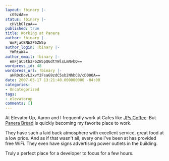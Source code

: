 ```yaml
---
layout: !binary |-
  cG9zdA==
status: !binary |-
  cHVibGlzaA==
published: true
title: Working at Panera
author: !binary |-
  WmFjaCBNb2F6ZW5p
author_login: !binary |-
  YWRtaW4=
author_email: !binary |-
  emFjaC5tb2F6ZW5pQGdtYWlsLmNvbQ==
wordpress_id: 48
wordpress_url: !binary |-
  aHR0cDovL2xvY2FsaG9zdC5sb2NhbC8/cD00OA==
date: 2007-05-17 13:21:40.000000000 -04:00
categories:
- Uncategorized
tags:
- elevatorup
comments: []
---
```

At Elevator Up, Aaron and I frequently work at Cafes like [JPs Coffee](http://jpscoffee.com). But [Panera Bread](http://www.panerabread.com) is quickly becoming my favorite place to work.

They have such a laid back atmosphere with excellent service, great food at a low price. And as if that wasn't all, every one I've been at has provided free WiFi. They even have signs advertising power outlets in the building.

Truly a perfect place for a developer to focus for a few hours.
